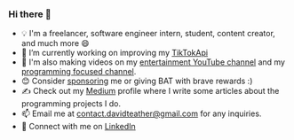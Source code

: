 ### Hi there 👋
- 💡 I'm a freelancer, software engineer intern, student, content creator, and much more 😄
- 🔭 I’m currently working on improving my [TikTokApi](https://github.com/davidteather/TikTok-Api)
- 🎥 I'm also making videos on my [entertainment YouTube channel](https://www.youtube.com/c/davidteather?sub_confirmation=1) and my [programming focused channel](https://www.youtube.com/channel/UCTMgyWmigS3pTie7KTFK6dw?sub_confirmation=1).
- 😊 Consider [sponsoring](https://github.com/sponsors/davidteather) me or giving BAT with brave rewards :)
- ✍️ Check out my [Medium](https://medium.com/@david.teather) profile where I write some articles about the programming projects I do.
- 📫 Email me at contact.davidteather@gmail.com for any inquiries.
- 🐧 Connect with me on [LinkedIn](https://www.linkedin.com/in/davidteather/)
